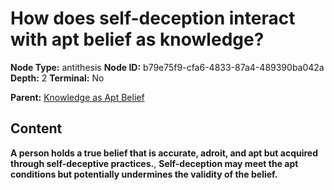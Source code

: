# How does self-deception interact with apt belief as knowledge?

**Node Type:** antithesis
**Node ID:** b79e75f9-cfa6-4833-87a4-489390ba042a
**Depth:** 2
**Terminal:** No

**Parent:** [Knowledge as Apt Belief](knowledge-as-apt-belief.md)

## Content

**A person holds a true belief that is accurate, adroit, and apt but acquired through self-deceptive practices.**, **Self-deception may meet the apt conditions but potentially undermines the validity of the belief.**
